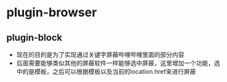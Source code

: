 # plugin-browser
## plugin-block
- 现在的目的是为了实现通过关键字屏蔽哔哩哔哩里面的部分内容
- 后面需要能够类似其他的屏蔽软件一样能够选中屏蔽，这里增加一个功能，选中的是模板，之后可以根据模板以及当前的location.href来进行屏蔽